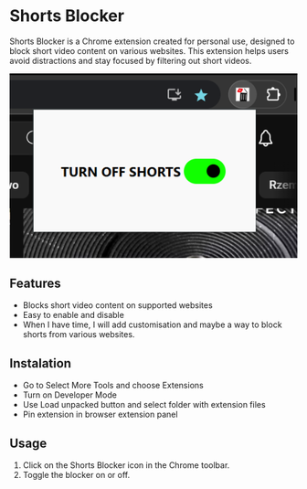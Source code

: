 # Shorts Blocker

Shorts Blocker is a Chrome extension created for personal use, designed to block short video content on various websites. This extension helps users avoid distractions and stay focused by filtering out short videos.

![Screenshot](screen_shot.png)

## Features

- Blocks short video content on supported websites
- Easy to enable and disable
- When I have time, I will add customisation and maybe a way to block shorts from various websites. 

## Instalation 
 - Go to Select More Tools and choose Extensions
 - Turn on Developer Mode
 - Use Load unpacked button and select folder with extension files
 - Pin extension in browser extension panel
   
## Usage

1. Click on the Shorts Blocker icon in the Chrome toolbar.
2. Toggle the blocker on or off.


